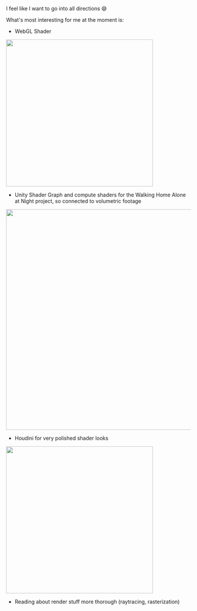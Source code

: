 I feel like I want to go into all directions 😄

What's most interesting for me at the moment is:
- WebGL Shader
<img src="https://i.vimeocdn.com/filter/overlay?src0=https%3A%2F%2Fi.vimeocdn.com%2Fvideo%2F895902672_1280x1602.jpg&src1=https%3A%2F%2Ff.vimeocdn.com%2Fimages_v6%2Fshare%2Fplay_icon_overlay.png" width="400px">

- Unity Shader Graph and compute shaders for the Walking Home Alone at Night project, so connected to volumetric footage
<img src="https://i.vimeocdn.com/video/848258474.webp?mw=1100&mh=619&q=70" width="600px">

- Houdini for very polished shader looks
<img src="https://mir-s3-cdn-cf.behance.net/project_modules/1400/98fc1e109920833.5fdf4b144d694.jpg" width="400px">

- Reading about render stuff more thorough (raytracing, rasterization)
